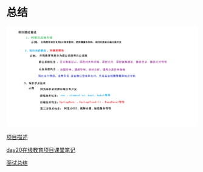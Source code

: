 # 总结

![](./doc/day20/day20随堂笔记/01-项目描述.png)

[项目描述](%E9%A1%B9%E7%9B%AE%E6%8F%8F%E8%BF%B0.md)

[day20在线教育项目课堂笔记](./doc/day20/day20随堂笔记/day20在线教育项目课堂笔记.docx)

[面试总结](./doc/day20/day20项目【总结】/面试总结.ziw)